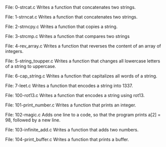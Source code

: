 File: 0-strcat.c Writes a function that concatenates two strings.

File: 1-strncat.c Writes a function that concatenates two strings.

File: 2-strncpy.c Writes a function that copies a string.

File: 3-strcmp.c Writes a function that compares two strings

File: 4-rev_array.c Writes a function that reverses the content of an array of integers.

File: 5-string_toupper.c Writes a function that changes all lowercase letters of a string to uppercase.

File: 6-cap_string.c Writes a function that capitalizes all words of a string.

File: 7-leet.c Writes a function that encodes a string into 1337.

File: 100-rot13.c Writes a function that encodes a string using rot13.

File: 101-print_number.c Writes a function that prints an integer.

File: 102-magic.c Adds one line to a code, so that the program prints a[2] = 98, followed by a new line.

File: 103-infinite_add.c Writes a function that adds two numbers.

File: 104-print_buffer.c Writes a function that prints a buffer.